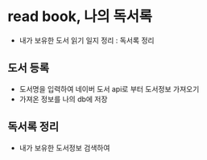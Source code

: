 # read book, 나의 독서록
* 내가 보유한 도서 읽기 일지 정리 : 독서록 정리

## 도서 등록 
* 도서명을 입력하여 네이버 도서 api로 부터 도서정보 가져오기
* 가져온 정보를 나의 db에 저장

## 독서록 정리
* 내가 보유한 도서정보 검색하여
